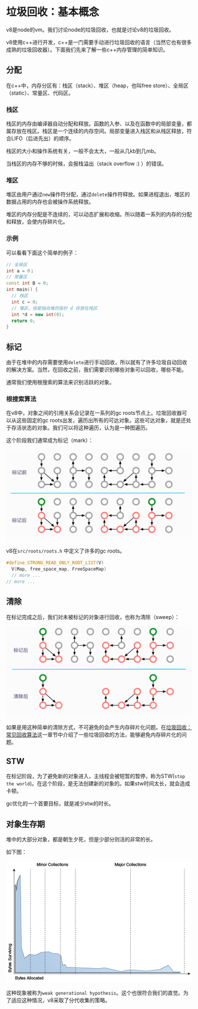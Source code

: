 # 垃圾回收：基本概念

v8是node的vm。我们讨论node的垃圾回收，也就是讨论v8的垃圾回收。

v8使用c++进行开发，c++是一门需要手动进行垃圾回收的语言（当然它也有很多成熟的垃圾回收器）。下面我们先来了解一些c++内存管理的简单知识。

## 分配

在c++中，内存分区有：栈区（stack）、堆区（heap，也叫free store）、全局区（static）、常量区、代码区。

### 栈区

栈区的内存由编译器自动分配和释放。函数的入参、以及在函数中的局部变量，都属存放在栈区。栈区是一个连续的内存空间。局部变量进入栈区和从栈区释放，符合LIFO（后进先出）的顺序。

栈区的大小和操作系统有关，一般不会太大，一般从几kb到几mb。

当栈区的内存不够的时候，会报栈溢出（stack overflow :) ）的错误。

### 堆区

堆区由用户通过`new`操作符分配，通过`delete`操作符释放。如果进程退出，堆区的数据占用的内存也会被操作系统释放。

堆区的内存分配是不连续的，可以动态扩展和收缩。所以随着一系列的内存的分配和释放，会使内存碎片化。

### 示例

可以看看下面这个简单的例子：

```C++
// 全局区
int a = 0；
// 常量区
const int B = 0;
int main() {
  // 栈区
  int c = 0;
  // 堆区，但是指向堆的指针 d 存放在栈区
  int *d = new int(0);
  return 0;
}
```


## 标记

由于在堆中的内存需要使用`delete`进行手动回收，所以就有了许多垃圾自动回收的解决方案。当然，在回收之前，我们需要识别哪些对象可以回收，哪些不能。

通常我们使用根搜索的算法来识别活跃的对象。

### 根搜索算法

在v8中，对象之间的引用关系会记录在一系列的gc roots节点上。垃圾回收器可以从这些固定的gc roots出发，遍历出所有的可达对象。这些可达对象，就是还处于存活状态的对象。我们可以将这种遍历，认为是一种图遍历。

这个阶段我们通常成为标记（mark）：

![](image/1.png "")

v8在`src/roots/roots.h` 中定义了许多的gc roots。

```C++
#define STRONG_READ_ONLY_ROOT_LIST(V)                                          \
  V(Map, free_space_map, FreeSpaceMap)                                         \
  // more ...                   
// more ...                   

```


## 清除

在标记完成之后，我们对未被标记的对象进行回收，也称为清除（sweep）：

![](image/2.png "")

如果是用这种简单的清除方式，不可避免的会产生内存碎片化问题。在[垃圾回收：常见回收算法](https://www.wolai.com/5RbxeUyqrrLx53czyBukQT)这一章节中介绍了一些垃圾回收的方法，能够避免内存碎片化的问题。

## STW

在标记阶段，为了避免新的对象进入，主线程会被短暂的暂停，称为STW(`stop the world`)。在这个阶段，是无法创建新的对象的。如果stw时间太长，就会造成卡顿。

gc优化的一个首要目标，就是减少stw的时长。

## 对象生存期

堆中的大部分对象，都是朝生夕死，但是少部分则活的非常的长。

如下图：

![](image/image.png "")

这种现象被称为`weak generational hypothesis`。这个也很符合我们的直觉。为了适应这种情况，v8采取了分代收集的策略。



